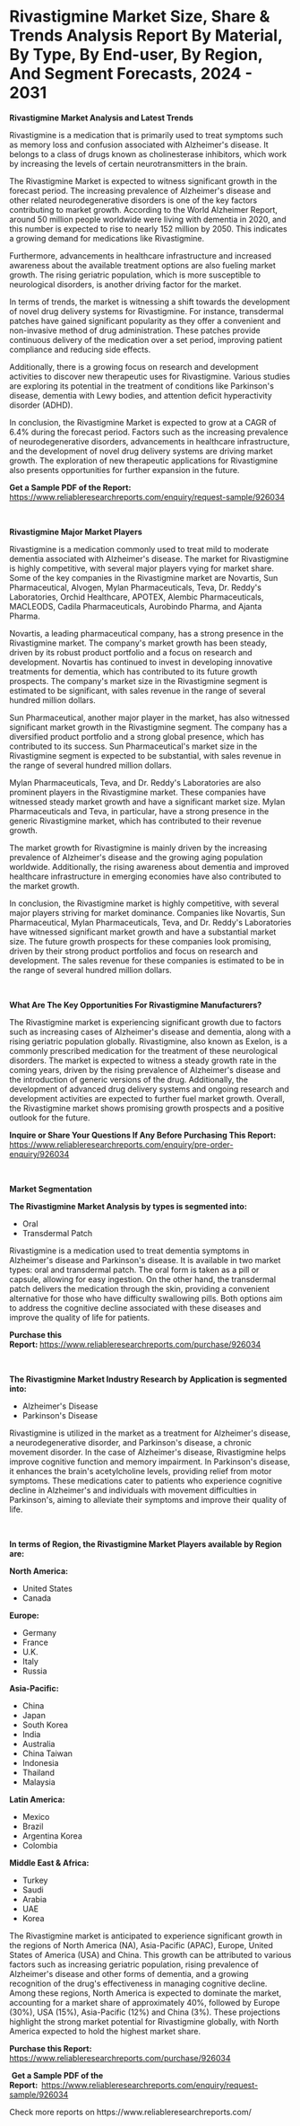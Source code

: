 <p><h1>Rivastigmine Market Size, Share & Trends Analysis Report By Material, By Type, By End-user, By Region, And Segment Forecasts, 2024 - 2031</h1></p><p><strong>Rivastigmine Market Analysis and Latest Trends</strong></p>
<p><p>Rivastigmine is a medication that is primarily used to treat symptoms such as memory loss and confusion associated with Alzheimer's disease. It belongs to a class of drugs known as cholinesterase inhibitors, which work by increasing the levels of certain neurotransmitters in the brain.</p><p>The Rivastigmine Market is expected to witness significant growth in the forecast period. The increasing prevalence of Alzheimer's disease and other related neurodegenerative disorders is one of the key factors contributing to market growth. According to the World Alzheimer Report, around 50 million people worldwide were living with dementia in 2020, and this number is expected to rise to nearly 152 million by 2050. This indicates a growing demand for medications like Rivastigmine.</p><p>Furthermore, advancements in healthcare infrastructure and increased awareness about the available treatment options are also fueling market growth. The rising geriatric population, which is more susceptible to neurological disorders, is another driving factor for the market.</p><p>In terms of trends, the market is witnessing a shift towards the development of novel drug delivery systems for Rivastigmine. For instance, transdermal patches have gained significant popularity as they offer a convenient and non-invasive method of drug administration. These patches provide continuous delivery of the medication over a set period, improving patient compliance and reducing side effects.</p><p>Additionally, there is a growing focus on research and development activities to discover new therapeutic uses for Rivastigmine. Various studies are exploring its potential in the treatment of conditions like Parkinson's disease, dementia with Lewy bodies, and attention deficit hyperactivity disorder (ADHD).</p><p>In conclusion, the Rivastigmine Market is expected to grow at a CAGR of 6.4% during the forecast period. Factors such as the increasing prevalence of neurodegenerative disorders, advancements in healthcare infrastructure, and the development of novel drug delivery systems are driving market growth. The exploration of new therapeutic applications for Rivastigmine also presents opportunities for further expansion in the future.</p></p>
<p><strong>Get a Sample PDF of the Report:&nbsp;</strong> <a href="https://www.reliableresearchreports.com/enquiry/request-sample/926034">https://www.reliableresearchreports.com/enquiry/request-sample/926034</a></p>
<p>&nbsp;</p>
<p><strong>Rivastigmine Major Market Players</strong></p>
<p><p>Rivastigmine is a medication commonly used to treat mild to moderate dementia associated with Alzheimer's disease. The market for Rivastigmine is highly competitive, with several major players vying for market share. Some of the key companies in the Rivastigmine market are Novartis, Sun Pharmaceutical, Alvogen, Mylan Pharmaceuticals, Teva, Dr. Reddy's Laboratories, Orchid Healthcare, APOTEX, Alembic Pharmaceuticals, MACLEODS, Cadila Pharmaceuticals, Aurobindo Pharma, and Ajanta Pharma.</p><p>Novartis, a leading pharmaceutical company, has a strong presence in the Rivastigmine market. The company's market growth has been steady, driven by its robust product portfolio and a focus on research and development. Novartis has continued to invest in developing innovative treatments for dementia, which has contributed to its future growth prospects. The company's market size in the Rivastigmine segment is estimated to be significant, with sales revenue in the range of several hundred million dollars.</p><p>Sun Pharmaceutical, another major player in the market, has also witnessed significant market growth in the Rivastigmine segment. The company has a diversified product portfolio and a strong global presence, which has contributed to its success. Sun Pharmaceutical's market size in the Rivastigmine segment is expected to be substantial, with sales revenue in the range of several hundred million dollars.</p><p>Mylan Pharmaceuticals, Teva, and Dr. Reddy's Laboratories are also prominent players in the Rivastigmine market. These companies have witnessed steady market growth and have a significant market size. Mylan Pharmaceuticals and Teva, in particular, have a strong presence in the generic Rivastigmine market, which has contributed to their revenue growth.</p><p>The market growth for Rivastigmine is mainly driven by the increasing prevalence of Alzheimer's disease and the growing aging population worldwide. Additionally, the rising awareness about dementia and improved healthcare infrastructure in emerging economies have also contributed to the market growth.</p><p>In conclusion, the Rivastigmine market is highly competitive, with several major players striving for market dominance. Companies like Novartis, Sun Pharmaceutical, Mylan Pharmaceuticals, Teva, and Dr. Reddy's Laboratories have witnessed significant market growth and have a substantial market size. The future growth prospects for these companies look promising, driven by their strong product portfolios and focus on research and development. The sales revenue for these companies is estimated to be in the range of several hundred million dollars.</p></p>
<p>&nbsp;</p>
<p><strong>What Are The Key Opportunities For Rivastigmine Manufacturers?</strong></p>
<p><p>The Rivastigmine market is experiencing significant growth due to factors such as increasing cases of Alzheimer's disease and dementia, along with a rising geriatric population globally. Rivastigmine, also known as Exelon, is a commonly prescribed medication for the treatment of these neurological disorders. The market is expected to witness a steady growth rate in the coming years, driven by the rising prevalence of Alzheimer's disease and the introduction of generic versions of the drug. Additionally, the development of advanced drug delivery systems and ongoing research and development activities are expected to further fuel market growth. Overall, the Rivastigmine market shows promising growth prospects and a positive outlook for the future.</p></p>
<p><strong>Inquire or Share Your Questions If Any Before Purchasing This Report:</strong> <a href="https://www.reliableresearchreports.com/enquiry/pre-order-enquiry/926034">https://www.reliableresearchreports.com/enquiry/pre-order-enquiry/926034</a></p>
<p>&nbsp;</p>
<p><strong>Market Segmentation</strong></p>
<p><strong>The Rivastigmine Market Analysis by types is segmented into:</strong></p>
<p><ul><li>Oral</li><li>Transdermal Patch</li></ul></p>
<p><p>Rivastigmine is a medication used to treat dementia symptoms in Alzheimer's disease and Parkinson's disease. It is available in two market types: oral and transdermal patch. The oral form is taken as a pill or capsule, allowing for easy ingestion. On the other hand, the transdermal patch delivers the medication through the skin, providing a convenient alternative for those who have difficulty swallowing pills. Both options aim to address the cognitive decline associated with these diseases and improve the quality of life for patients.</p></p>
<p><strong>Purchase this Report:&nbsp;</strong><a href="https://www.reliableresearchreports.com/purchase/926034">https://www.reliableresearchreports.com/purchase/926034</a></p>
<p>&nbsp;</p>
<p><strong>The Rivastigmine Market Industry Research by Application is segmented into:</strong></p>
<p><ul><li>Alzheimer's Disease</li><li>Parkinson's Disease</li></ul></p>
<p><p>Rivastigmine is utilized in the market as a treatment for Alzheimer's disease, a neurodegenerative disorder, and Parkinson's disease, a chronic movement disorder. In the case of Alzheimer's disease, Rivastigmine helps improve cognitive function and memory impairment. In Parkinson's disease, it enhances the brain's acetylcholine levels, providing relief from motor symptoms. These medications cater to patients who experience cognitive decline in Alzheimer's and individuals with movement difficulties in Parkinson's, aiming to alleviate their symptoms and improve their quality of life.</p></p>
<p>&nbsp;</p>
<p><strong>In terms of Region, the Rivastigmine Market Players available by Region are:</strong></p>
<p>
    <p> <strong> North America: </strong>
        <ul>
            <li>United States</li>
            <li>Canada</li>
        </ul>
        </p> 
    <p> <strong> Europe: </strong>
        <ul>
            <li>Germany</li>
            <li>France</li>
            <li>U.K.</li>
            <li>Italy</li>
            <li>Russia</li>
        </ul>
        </p> 
    <p> <strong> Asia-Pacific: </strong>
        <ul>
            <li>China</li>
            <li>Japan</li>
            <li>South Korea</li>
            <li>India</li>
            <li>Australia</li>
            <li>China Taiwan</li>
            <li>Indonesia</li>
            <li>Thailand</li>
            <li>Malaysia</li>
        </ul>
        </p> 
    <p> <strong> Latin America: </strong>
        <ul>
            <li>Mexico</li>
            <li>Brazil</li>
            <li>Argentina Korea</li>
            <li>Colombia</li>
        </ul>
        </p> 
    <p> <strong> Middle East & Africa: </strong>
        <ul>
            <li>Turkey</li>
            <li>Saudi</li>
            <li>Arabia</li>
            <li>UAE</li>
            <li>Korea</li>
        </ul>
    </p>
    </p>
<p><p>The Rivastigmine market is anticipated to experience significant growth in the regions of North America (NA), Asia-Pacific (APAC), Europe, United States of America (USA) and China. This growth can be attributed to various factors such as increasing geriatric population, rising prevalence of Alzheimer's disease and other forms of dementia, and a growing recognition of the drug's effectiveness in managing cognitive decline. Among these regions, North America is expected to dominate the market, accounting for a market share of approximately 40%, followed by Europe (30%), USA (15%), Asia-Pacific (12%) and China (3%). These projections highlight the strong market potential for Rivastigmine globally, with North America expected to hold the highest market share.</p></p>
<p><strong>Purchase this Report: </strong><a href="https://www.reliableresearchreports.com/purchase/926034">https://www.reliableresearchreports.com/purchase/926034</a></p>
<p>&nbsp;<strong>Get a Sample PDF of the Report:&nbsp;&nbsp;</strong><a href="https://www.reliableresearchreports.com/enquiry/request-sample/926034">https://www.reliableresearchreports.com/enquiry/request-sample/926034</a></p>
<p><strong></strong></p>
<p>Check more reports on https://www.reliableresearchreports.com/</p>
